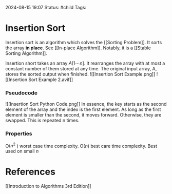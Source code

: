 2024-08-15 19:07
Status: #child
Tags: 

# Insertion Sort

Insertion sort is an algorithm which solves the [[Sorting Problem]]. It sorts the array **in place**. See [[In-place Algorithm]]. Notably, it is a [[Stable Sorting Algorithm]].

Insertion short takes an array $A[1 \cdots n]$. It rearranges the array with at most a constant number of them stored at any time. The original input array, A, stores the sorted output when finished. 
![[Insertion Sort Example.png]]
![[Insertion Sort Example 2.avif]]
### Pseudocode

![[Insertion Sort Python Code.png]]
In essence, the key starts as the second element of the array and the index is the first element. As long as the first element is smaller than the second, it moves forward. Otherwise, they are swapped. This is repeated n times.

### Properties
O($n^2$ ) worst case time complexity.
O($n$) best care time complexity.
Best used on small $n$ 

# References
[[Introduction to Algorithms 3rd Edition]]
